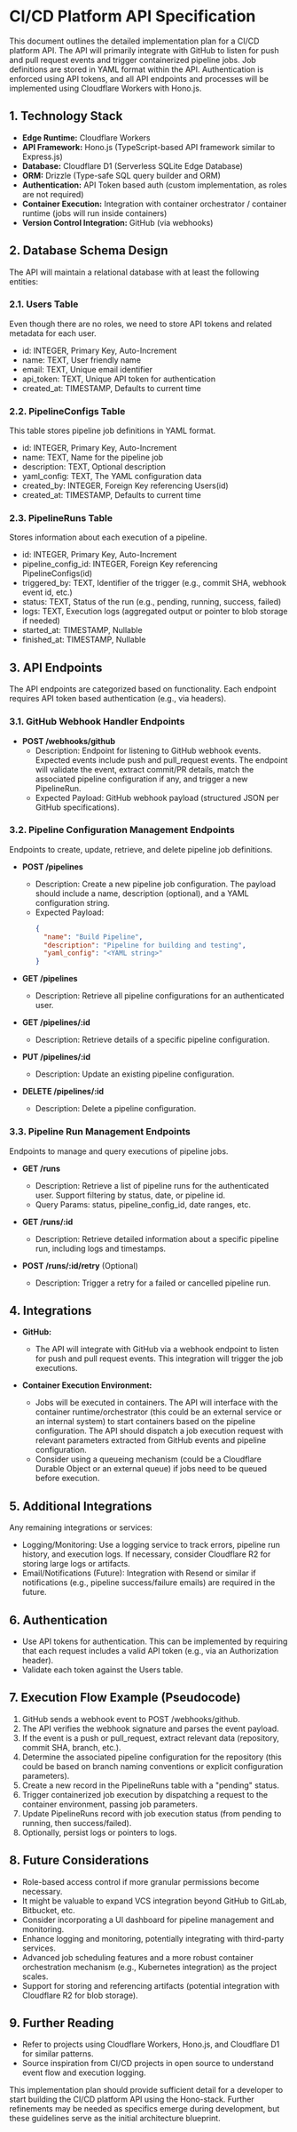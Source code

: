 # CI/CD Platform API Specification

This document outlines the detailed implementation plan for a CI/CD platform API. The API will primarily integrate with GitHub to listen for push and pull request events and trigger containerized pipeline jobs. Job definitions are stored in YAML format within the API. Authentication is enforced using API tokens, and all API endpoints and processes will be implemented using Cloudflare Workers with Hono.js.

## 1. Technology Stack

- **Edge Runtime:** Cloudflare Workers
- **API Framework:** Hono.js (TypeScript-based API framework similar to Express.js)
- **Database:** Cloudflare D1 (Serverless SQLite Edge Database)
- **ORM:** Drizzle (Type-safe SQL query builder and ORM)
- **Authentication:** API Token based auth (custom implementation, as roles are not required)
- **Container Execution:** Integration with container orchestrator / container runtime (jobs will run inside containers)
- **Version Control Integration:** GitHub (via webhooks)

## 2. Database Schema Design

The API will maintain a relational database with at least the following entities:

### 2.1. Users Table

Even though there are no roles, we need to store API tokens and related metadata for each user.

- id: INTEGER, Primary Key, Auto-Increment
- name: TEXT, User friendly name
- email: TEXT, Unique email identifier
- api_token: TEXT, Unique API token for authentication
- created_at: TIMESTAMP, Defaults to current time

### 2.2. PipelineConfigs Table

This table stores pipeline job definitions in YAML format.

- id: INTEGER, Primary Key, Auto-Increment
- name: TEXT, Name for the pipeline job
- description: TEXT, Optional description
- yaml_config: TEXT, The YAML configuration data
- created_by: INTEGER, Foreign Key referencing Users(id)
- created_at: TIMESTAMP, Defaults to current time

### 2.3. PipelineRuns Table

Stores information about each execution of a pipeline.

- id: INTEGER, Primary Key, Auto-Increment
- pipeline_config_id: INTEGER, Foreign Key referencing PipelineConfigs(id)
- triggered_by: TEXT, Identifier of the trigger (e.g., commit SHA, webhook event id, etc.)
- status: TEXT, Status of the run (e.g., pending, running, success, failed)
- logs: TEXT, Execution logs (aggregated output or pointer to blob storage if needed)
- started_at: TIMESTAMP, Nullable
- finished_at: TIMESTAMP, Nullable

## 3. API Endpoints

The API endpoints are categorized based on functionality. Each endpoint requires API token based authentication (e.g., via headers).

### 3.1. GitHub Webhook Handler Endpoints

- **POST /webhooks/github**
  - Description: Endpoint for listening to GitHub webhook events. Expected events include push and pull_request events. The endpoint will validate the event, extract commit/PR details, match the associated pipeline configuration if any, and trigger a new PipelineRun.
  - Expected Payload: GitHub webhook payload (structured JSON per GitHub specifications).

### 3.2. Pipeline Configuration Management Endpoints

Endpoints to create, update, retrieve, and delete pipeline job definitions.

- **POST /pipelines**
  - Description: Create a new pipeline job configuration. The payload should include a name, description (optional), and a YAML configuration string.
  - Expected Payload:
    ```json
    {
      "name": "Build Pipeline",
      "description": "Pipeline for building and testing",
      "yaml_config": "<YAML string>"
    }
    ```

- **GET /pipelines**
  - Description: Retrieve all pipeline configurations for an authenticated user.

- **GET /pipelines/:id**
  - Description: Retrieve details of a specific pipeline configuration.

- **PUT /pipelines/:id**
  - Description: Update an existing pipeline configuration.

- **DELETE /pipelines/:id**
  - Description: Delete a pipeline configuration.

### 3.3. Pipeline Run Management Endpoints

Endpoints to manage and query executions of pipeline jobs.

- **GET /runs**
  - Description: Retrieve a list of pipeline runs for the authenticated user. Support filtering by status, date, or pipeline id.
  - Query Params: status, pipeline_config_id, date ranges, etc.

- **GET /runs/:id**
  - Description: Retrieve detailed information about a specific pipeline run, including logs and timestamps.

- **POST /runs/:id/retry** (Optional)
  - Description: Trigger a retry for a failed or cancelled pipeline run.

## 4. Integrations

- **GitHub:**
  - The API will integrate with GitHub via a webhook endpoint to listen for push and pull request events. This integration will trigger the job executions.

- **Container Execution Environment:**
  - Jobs will be executed in containers. The API will interface with the container runtime/orchestrator (this could be an external service or an internal system) to start containers based on the pipeline configuration. The API should dispatch a job execution request with relevant parameters extracted from GitHub events and pipeline configuration.
  - Consider using a queueing mechanism (could be a Cloudflare Durable Object or an external queue) if jobs need to be queued before execution.

## 5. Additional Integrations

Any remaining integrations or services:

- Logging/Monitoring: Use a logging service to track errors, pipeline run history, and execution logs. If necessary, consider Cloudflare R2 for storing large logs or artifacts.
- Email/Notifications (Future): Integration with Resend or similar if notifications (e.g., pipeline success/failure emails) are required in the future.

## 6. Authentication

- Use API tokens for authentication. This can be implemented by requiring that each request includes a valid API token (e.g., via an Authorization header).
- Validate each token against the Users table.

## 7. Execution Flow Example (Pseudocode)

1. GitHub sends a webhook event to POST /webhooks/github.
2. The API verifies the webhook signature and parses the event payload.
3. If the event is a push or pull_request, extract relevant data (repository, commit SHA, branch, etc.).
4. Determine the associated pipeline configuration for the repository (this could be based on branch naming conventions or explicit configuration parameters).
5. Create a new record in the PipelineRuns table with a "pending" status.
6. Trigger containerized job execution by dispatching a request to the container environment, passing job parameters.
7. Update PipelineRuns record with job execution status (from pending to running, then success/failed).
8. Optionally, persist logs or pointers to logs.

## 8. Future Considerations

- Role-based access control if more granular permissions become necessary.
- It might be valuable to expand VCS integration beyond GitHub to GitLab, Bitbucket, etc.
- Consider incorporating a UI dashboard for pipeline management and monitoring.
- Enhance logging and monitoring, potentially integrating with third-party services.
- Advanced job scheduling features and a more robust container orchestration mechanism (e.g., Kubernetes integration) as the project scales.
- Support for storing and referencing artifacts (potential integration with Cloudflare R2 for blob storage).

## 9. Further Reading

- Refer to projects using Cloudflare Workers, Hono.js, and Cloudflare D1 for similar patterns.
- Source inspiration from CI/CD projects in open source to understand event flow and execution logging.

This implementation plan should provide sufficient detail for a developer to start building the CI/CD platform API using the Hono-stack. Further refinements may be needed as specifics emerge during development, but these guidelines serve as the initial architecture blueprint.